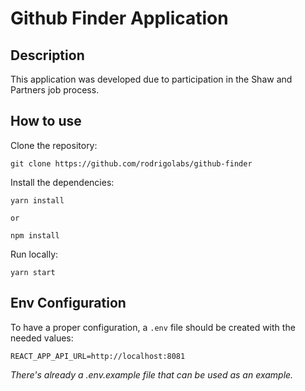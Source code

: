 # Github Finder Application

## Description

This application was developed due to participation in the Shaw and Partners job process.

## How to use

Clone the repository:

```hash
git clone https://github.com/rodrigolabs/github-finder
```

Install the dependencies:

```hash
yarn install

or

npm install
```

Run locally:

```hash
yarn start
```

## Env Configuration

To have a proper configuration, a `.env` file should be created with the needed values:

```
REACT_APP_API_URL=http://localhost:8081
```

_There's already a .env.example file that can be used as an example._